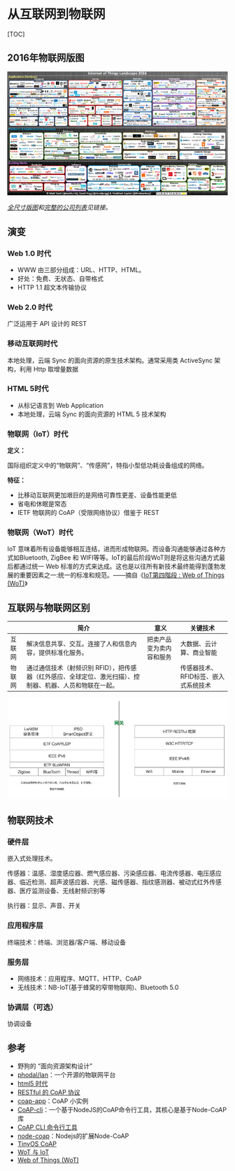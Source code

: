 # 从互联网到物联网

[TOC]

## 2016年物联网版图

![Internet-of-Things-2016](../img/Internet-of-Things-2016_sm.png)

*[全尺寸版图](http://mattturck.com/wp-content/uploads/2016/03/Internet-of-Things-2016.png)和[完整的公司列表](http://dfkoz.com/iot-landscape/)见链接。*

## 演变

### Web 1.0 时代

- WWW 由三部分组成：URL、HTTP、HTML。
- 好处：免费、无状态、自带格式
- HTTP 1.1 超文本传输协议

### Web 2.0 时代

广泛运用于 API 设计的 REST

### 移动互联网时代

本地处理，云端 Sync 的面向资源的原生技术架构。通常采用类 ActiveSync 架构，利用 Http 取增量数据

### HTML 5时代

- 从标记语言到 Web Application
- 本地处理，云端 Sync 的面向资源的 HTML 5 技术架构

### 物联网（IoT）时代

**定义：**

国际组织定义中的“物联网”、“传感网”，特指小型低功耗设备组成的网络。

**特征：**

- 比移动互联网更加艰巨的是网络可靠性更差、设备性能更低
- 省电和休眠是常态
- IETF 物联网的 CoAP（受限网络协议）借鉴于 REST

### 物联网（WoT）时代

IoT 意味着所有设备能够相互连结，进而形成物联网。而设备沟通能够通过各种方式如Bluetooth, ZigBee 和 WIFI等等。IoT的最后阶段WoT则是将这些沟通方式最后都通过统一 Web 标准的方式来达成。这也是以往所有新技术最终能得到蓬勃发展的重要因素之一:统一的标准和规范。——摘自《[IoT第四階段 : Web of Things (WoT)](http://iotforum.advantech.com/discussion/104/iot%E7%AC%AC%E5%9B%9B%E9%9A%8E%E6%AE%B5-web-of-things-wot)》 

## 互联网与物联网区别

|      | 简介                                       | 意义           | 关键技术                 |
| ---- | ---------------------------------------- | ------------ | -------------------- |
| 互联网  | 解决信息共享、交互。连接了人和信息内容，提供标准化服务。             | 把卖产品变为卖内容和服务 | 大数据、云计算、商业智能         |
| 物联网  | 通过通信技术（射频识别 RFID），把传感器（红外感应、全球定位、激光扫描）、控制器、机器、人员和物联在一起。 |              | 传感器技术、RFID标签、嵌入式系统技术 |

![对比IETF物联网 CoAP 和 传统互联网 REST](../img/ietf-coap.png)

## 物联网技术

### 硬件层

嵌入式处理技术。

传感器：温感、湿度感应器、燃气感应器、污染感应器、电流传感器、电压感应器、临近检测、超声波感应器、光感、磁传感器、指纹感测器、被动式红外传感器、医疗监测设备、无线射频识别等

执行器：显示、声音、开关

### 应用程序层

终端技术：终端、浏览器/客户端、移动设备

### 服务层

- 网络技术：应用程序、MQTT、HTTP、CoAP
- 无线技术：NB-IoT(基于蜂窝的窄带物联网)、Bluetooth 5.0

### 协调层（可选）

协调设备

## 参考

- 野狗的 “面向资源架构设计”
- [phodal/lan](https://github.com/phodal/lan)：一个开源的物联网平台
- [html5 时代](../html/html5.html)
- [RESTful 的 CoAP 协议](http://www.ituring.com.cn/tupubarticle/3795)
- [coap-app](https://github.com/TingGe/tingge.github.io/tree/master/lab/coap-app)：CoAP 小实例
- [CoAP-cli](https://github.com/mcollina/coap-cli)：一个基于NodeJS的CoAP命令行工具，其核心是基于Node-CoAP库
- [CoAP CLI 命令行工具](https://www.phodal.com/blog/coap-command-line-tools-set/)
- [node-coap](https://github.com/mcollina/node-coap)：Nodejs的扩展Node-CoAP
- [TinyOS CoAP](http://tinyos.stanford.edu/tinyos-wiki/index.php/CoAP)
- [WoT 与 IoT](../html/iot.html)
- [Web of Things (WoT)](../html/wot.html)